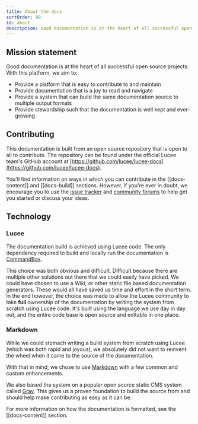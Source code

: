 ```yaml
---
title: About the docs
sortOrder: 99
id: about
description: Good documentation is at the heart of all successful open source projects. This section of the documentation describes how the documentation is built and how you can get involved with contribution.
---
```


## Mission statement

Good documentation is at the heart of all successful open source projects. With this platform, we aim to:

* Provide a platform that is easy to contribute to and maintain
* Provide documentation that is a joy to read and navigate
* Provide a system that can build the same documentation source to multiple output formats
* Provide stewardship such that the documentation is well kept and ever-growing

## Contributing

This documentation is built from an open source repository that is open to all to contribute. The repository can be found under the official Lucee team's GitHub account at [https://github.com/lucee/lucee-docs](https://github.com/lucee/lucee-docs).

You'll find information on ways in which you can contribute in the [[docs-content]] and [[docs-build]] sections. However, if you're ever in doubt, we encourage you to use the [issue tracker](https://luceeserver.atlassian.net/projects/LD) and [community forums](https://lucee.org/get-involved.html) to help get you started or discuss your ideas.

## Technology

### Lucee

The documentation build is achieved using Lucee code. The only dependency required to build and locally run the documentation is [CommandBox](https://www.ortussolutions.com/products/commandbox).

This choice was both obvious and difficult. Difficult because there are multiple other solutions out there that we could easily have picked. We could have chosen to use a Wiki, or other static file based documentation generators. These would all have saved us time and effort in the short term. In the end however, the choice was made to allow the Lucee community to take **full** ownership of the documentation by writing the system from scratch using Lucee code. It's built using the language we use day in day out, and the entire code base is open source and editable in one place.

### Markdown

While we could stomach writing a build system from scratch using Lucee (which was both rapid and joyous), we absolutely did not want to reinvent the wheel when it came to the source of the documentation.

With that in mind, we chose to use [Markdown](http://daringfireball.net/projects/markdown/) with a few common and custom enhancements.

We also based the system on a popular open source static CMS system called [Grav](http://getgrav.org). This gives us a proven foundation to build the source from and should help make contributing as easy as it can be.

For more information on how the documentation is formatted, see the [[docs-content]] section.
